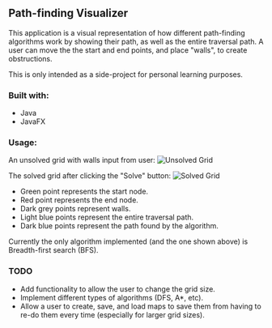 ## Path-finding Visualizer

This application is a visual representation of how different path-finding algorithms work by showing their path,
as well as the entire traversal path. A user can move the the start and end points, and place "walls", to 
create obstructions.

This is only intended as a side-project for personal learning purposes.

### Built with:
- Java
- JavaFX


### Usage:

An unsolved grid with walls input from user:
![Unsolved Grid](https://i.imgur.com/VvfCyfA.png)

The solved grid after clicking the "Solve" button:
![Solved Grid](https://i.imgur.com/bRbBZuY.png)

- Green point represents the start node.
- Red point represents the end node.
- Dark grey points represent walls.
- Light blue points represent the entire traversal path.
- Dark blue points represent the path found by the algorithm.

Currently the only algorithm implemented (and the one shown above) is Breadth-first search (BFS).

### TODO

- Add functionality to allow the user to change the grid size.
- Implement different types of algorithms (DFS, A*, etc).
- Allow a user to create, save, and load maps to save them from having to re-do them every time (especially for larger grid sizes).